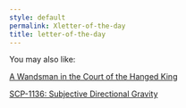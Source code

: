 ```yaml
---
style: default
permalink: Xletter-of-the-day
title: letter-of-the-day
---
```

You may also like:

[A Wandsman in the Court of the Hanged King](http://scp-wiki.net/a-wandsman-in-the-court-of-the-hanged-king)

[SCP-1136: Subjective Directional Gravity](http://scp-wiki.net/scp-1136)
